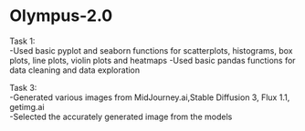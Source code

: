 # Olympus-2.0
Task 1:    
  -Used basic pyplot and seaborn functions for scatterplots, histograms, box plots, 
   line plots, violin plots and heatmaps
  -Used basic pandas functions for data cleaning and data exploration
  
  


Task 3:   
  -Generated various images from MidJourney.ai,Stable Diffusion 3, Flux 1.1, getimg.ai     
  -Selected the accurately generated image from the models
  
